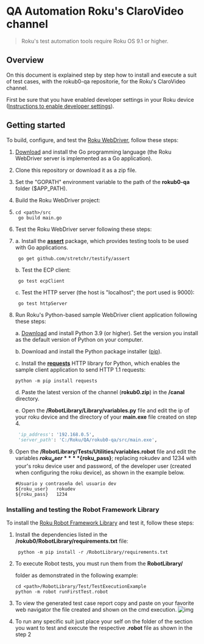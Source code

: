 # QA Automation Roku's ClaroVideo channel

> Roku's test automation tools require Roku OS 9.1 or higher.

## Overview

On this document is explained step by step how to install and execute a suit of test cases, with the rokub0-qa repositorie, for the Roku's ClaroVideo channel.

First be sure that you have enabled developer settings in your Roku device ([Instructions to enable developer settings](ConfigureRokuDevice.md)).

## Getting started

To build, configure, and test the [Roku WebDriver](https://developer.roku.com/docs/developer-program/dev-tools/automated-channel-testing/web-driver.md), follow these steps:  

1. [Download](https://golang.org/dl/) and install the Go programming language (the Roku WebDriver server is implemented as a Go application). 


2. Clone this repository or download it as a zip file.


3. Set the "GOPATH" environment variable to the path of the **rokub0-qa** folder ($APP_PATH).

4. Build the Roku WebDriver project:


5.     cd <path>/src
        go build main.go

6. Test the Roku WebDriver server following these steps:


7. a. Install the [**assert**](https://godoc.org/github.com/stretchr/testify/assert) package, which provides testing tools to be used with Go applications.

        go get github.com/stretchr/testify/assert

   b. Test the ECP client:

        go test ecpClient

   c. Test the HTTP server (the host is "localhost"; the port used is 9000):

        go test httpServer


8. Run Roku's Python-based sample WebDriver client application following these steps: 

   a. [Download](https://www.python.org/downloads) and install Python 3.9 (or higher). Set the version you install as the default version of Python on your computer.

   b. Download and install the Python package installer ([pip](https://pypi.org/project/pip)).

   c. Install the [**requests**](https://pypi.org/project/requests) HTTP library for Python, which enables the sample client application to send HTTP 1.1 requests:

       python -m pip install requests

   d. Paste the latest version of the channel (**rokub0.zip**) in the **<path>/canal** directory.

   e. Open the **<path>/RobotLibrary/Library/variables.py** file and edit the ip of your roku device and the directory of your **main.exe** file created on step 4.

   ```python
    'ip_address': '192.168.0.5',
    'server_path': 'C:/Roku/QA/rokub0-qa/src/main.exe',
   ```

9. Open the **<path>/RobotLibrary/Tests/Utilities/variables.robot** file and edit the variables **${roku_user}** **${roku_pass}**; replacing rokudev and 1234 with your's roku device user and password, of the developer user (created when configuring the roku device), as shown in the example below.

   ```
   #Usuario y contraseña del usuario dev
   ${roku_user}   rokudev
   ${roku_pass}   1234
   ```

### Installing and testing the Robot Framework Library 

To install the [Roku Robot Framework Library](https://developer.roku.com/docs/developer-program/dev-tools/automated-channel-testing/robot-framework-library.md) and test it, follow these steps:  

1. Install the dependencies listed in the **/rokub0/RobotLibrary/requirements.txt** file:

        python -m pip install -r /RobotLibrary/requirements.txt

2. To execute Robot tests, you must run them from the **RobotLibrary/<section>** folder as demonstrated in the following example:

    ```
    cd <path>/RobotLibrary/Test/TestExecutionExample
    python -m robot runFirstTest.robot
    ```

3. To view the generated test case report copy and paste on your favorite web navigator the file created and shown on the cmd execution.
    ![img](https://cdn.discordapp.com/attachments/694974808408064020/809440259775004743/unknown.png)

4. To run any specific suit just place your self on the folder of the section you want to test and execute the respective **.robot** file as shown in the step 2